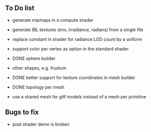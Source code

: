 ## To Do list


- generate mipmaps in a compute shader
- generate IBL textures (env, irradiance, radians) from a single file
- replace constant in shader for radiance LOD count by a uniform

- support color per vertex as option in the standard shader
- DONE sphere builder
- other shapes, e.g. frustum
- DONE better support for texture coordinates in mesh builder
- DONE topology per mesh

- use a shared mesh for gltf models instead of a mesh per primitive






## Bugs to fix
- post shader demo is broken